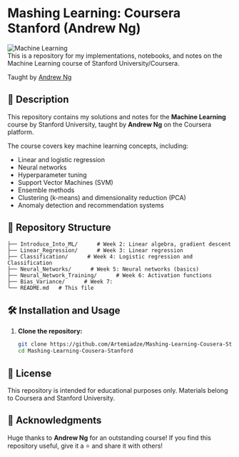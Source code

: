 # Mashing Learning: Coursera Stanford (Andrew Ng)

![Machine Learning](https://user-images.githubusercontent.com/101701760/169653264-0cf276ab-c905-487b-b19a-9330d07da26a.jpg)\
This is a repository for my implementations, notebooks, and notes on the Machine Learning course of Stanford University/Coursera.

Taught by [Andrew Ng](http://www.andrewng.org/)

## 📌 Description
This repository contains my solutions and notes for the **Machine Learning** course by Stanford University, taught by **Andrew Ng** on the Coursera platform.

The course covers key machine learning concepts, including:
- Linear and logistic regression
- Neural networks
- Hyperparameter tuning
- Support Vector Machines (SVM)
- Ensemble methods
- Clustering (k-means) and dimensionality reduction (PCA)
- Anomaly detection and recommendation systems

## 📂 Repository Structure
```
├── Introduce_Into_ML/      # Week 2: Linear algebra, gradient descent
├── Linear_Regression/      # Week 3: Linear regression
├── Classification/      # Week 4: Logistic regression and Classification
├── Neural_Networks/      # Week 5: Neural networks (basics)
├── Neural_Network_Training/      # Week 6: Activation functions
├── Bias_Variance/      # Week 7: 
└── README.md   # This file
```

## 🛠 Installation and Usage
1. **Clone the repository:**
   ```bash
   git clone https://github.com/Artemiadze/Mashing-Learning-Cousera-Stanford.git
   cd Mashing-Learning-Cousera-Stanford
   ```

## 📜 License
This repository is intended for educational purposes only. Materials belong to Coursera and Stanford University.

## 🙌 Acknowledgments
Huge thanks to **Andrew Ng** for an outstanding course! 
If you find this repository useful, give it a ⭐ and share it with others!